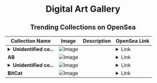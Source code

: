 <div align="center">

# Digital Art Gallery

## Trending Collections on OpenSea

| Collection Name                       | Image                                                                                     | Description                       | OpenSea Link                                                                                          |
|---------------------------------------|-------------------------------------------------------------------------------------------|-----------------------------------|--------------------------------------------------------------------------------------------------------|
| **<details><summary>Unidentified co...</summary>Unidentified contract a68e5ed0-d507-4ba6-a081-2ec032d7540e</details>** | ![Image](https://i.seadn.io/s/raw/files/654b7e9c6f93abe8d20f6c1ead4af558.png?w=500&auto=format?w=200&auto=format) |  | <details><summary>Link</summary>[Unidentified contract a68e5ed0-d507-4ba6-a081-2ec032d7540e](https://opensea.io/collection/unidentified-contract-a68e5ed0-d507-4ba6-a081-2ec0)</details> |
| **AB** | ![Image](https://i.seadn.io/s/raw/files/2e51f0ced806697ab50f64bcf41b01fe.jpg?w=500&auto=format?w=200&auto=format) |  | <details><summary>Link</summary>[AB](https://opensea.io/collection/ab-3004)</details> |
| **<details><summary>Unidentified co...</summary>Unidentified contract adb52cb6-5ae5-470f-9adb-72d01626d598</details>** | ![Image](https://i.seadn.io/s/raw/files/654b7e9c6f93abe8d20f6c1ead4af558.png?w=500&auto=format?w=200&auto=format) |  | <details><summary>Link</summary>[Unidentified contract adb52cb6-5ae5-470f-9adb-72d01626d598](https://opensea.io/collection/unidentified-contract-adb52cb6-5ae5-470f-9adb-72d0)</details> |
| **BitCat** | ![Image](https://i.seadn.io/s/raw/files/785393e5392460b693dfb23724a93620.png?w=500&auto=format?w=200&auto=format) |  | <details><summary>Link</summary>[BitCat](https://opensea.io/collection/bitcat-29)</details> |

</div>